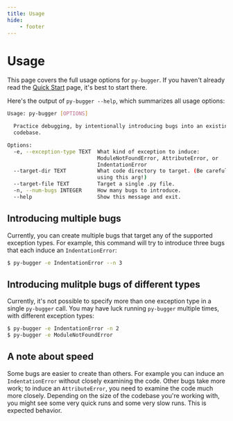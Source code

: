 ```yaml
---
title: Usage
hide:
    - footer
---
```


# Usage

This page covers the full usage options for `py-bugger`. If you haven't already read the [Quick Start](../quick_start/index.md) page, it's best to start there.

Here's the output of `py-bugger --help`, which summarizes all usage options:

```sh
Usage: py-bugger [OPTIONS]

  Practice debugging, by intentionally introducing bugs into an existing
  codebase.

Options:
  -e, --exception-type TEXT  What kind of exception to induce:
                             ModuleNotFoundError, AttributeError, or
                             IndentationError
  --target-dir TEXT          What code directory to target. (Be careful when
                             using this arg!)
  --target-file TEXT         Target a single .py file.
  -n, --num-bugs INTEGER     How many bugs to introduce.
  --help                     Show this message and exit.
```

## Introducing multiple bugs

Currently, you can create multiple bugs that target any of the supported exception types. For example, this command will try to introduce three bugs that each induce an `IndentationError`:

```sh
$ py-bugger -e IndentationError --n 3
```

## Introducing mulitple bugs of different types

Currently, it's not possible to specify more than one exception type in a single `py-bugger` call. You may have luck running `py-bugger` multiple times, with different exception types:

```sh
$ py-bugger -e IndentationError -n 2
$ py-bugger -e ModuleNotFoundError
```

## A note about speed

Some bugs are easier to create than others. For example you can induce an `IndentationError` without closely examining the code. Other bugs take more work; to induce an `AttributeError`, you need to examine the code much more closely. Depending on the size of the codebase you're working with, you might see some very quick runs and some very slow runs. This is expected behavior.
